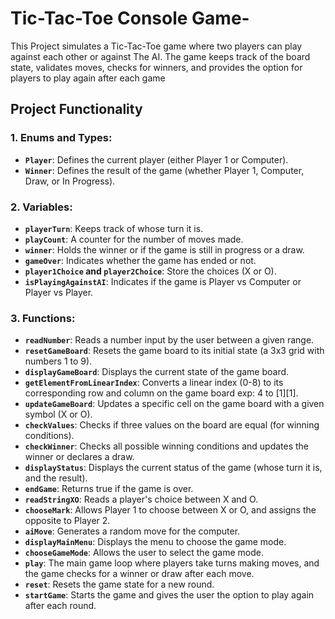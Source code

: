 # Tic-Tac-Toe Console Game-
This Project simulates a Tic-Tac-Toe game where two players can play against each other or against The AI. The game keeps track of the board state, validates moves, checks for winners, and provides the option for players to play again after each game

## Project Functionality

### 1. **Enums and Types**:
   - **`Player`**: Defines the current player (either Player 1 or Computer).
   - **`Winner`**: Defines the result of the game (whether Player 1, Computer, Draw, or In Progress).

### 2. **Variables**:
   - **`playerTurn`**: Keeps track of whose turn it is.
   - **`playCount`**: A counter for the number of moves made.
   - **`winner`**: Holds the winner or if the game is still in progress or a draw.
   - **`gameOver`**: Indicates whether the game has ended or not.
   - **`player1Choice` and `player2Choice`**: Store the choices (X or O).
   - **`isPlayingAgainstAI`**: Indicates if the game is Player vs Computer or Player vs Player.

### 3. **Functions**:
   - **`readNumber`**: Reads a number input by the user between a given range.
   - **`resetGameBoard`**: Resets the game board to its initial state (a 3x3 grid with numbers 1 to 9).
   - **`displayGameBoard`**: Displays the current state of the game board.
   - **`getElementFromLinearIndex`**: Converts a linear index (0-8) to its corresponding row and column on the game board exp: 4 to [1][1].
   - **`updateGameBoard`**: Updates a specific cell on the game board with a given symbol (X or O).
   - **`checkValues`**: Checks if three values on the board are equal (for winning conditions).
   - **`checkWinner`**: Checks all possible winning conditions and updates the winner or declares a draw.
   - **`displayStatus`**: Displays the current status of the game (whose turn it is, and the result).
   - **`endGame`**: Returns true if the game is over.
   - **`readStringXO`**: Reads a player's choice between X and O.
   - **`chooseMark`**: Allows Player 1 to choose between X or O, and assigns the opposite to Player 2.
   - **`aiMove`**: Generates a random move for the computer.
   - **`displayMainMenu`**: Displays the menu to choose the game mode.
   - **`chooseGameMode`**: Allows the user to select the game mode.
   - **`play`**: The main game loop where players take turns making moves, and the game checks for a winner or draw after each move.
   - **`reset`**: Resets the game state for a new round.
   - **`startGame`**: Starts the game and gives the user the option to play again after each round.
